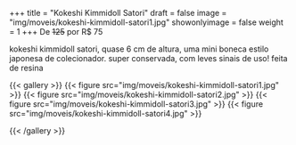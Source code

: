 +++
title = "Kokeshi Kimmidoll Satori"
draft = false
image = "img/moveis/kokeshi-kimmidoll-satori1.jpg"
showonlyimage = false
weight = 1
+++
De ~~125~~ por <span class="price">R$ 75</span>

<!--more-->

kokeshi kimmidoll satori, quase 6 cm de altura, uma mini boneca estilo japonesa de colecionador. super conservada, com leves sinais de uso! feita de resina



{{< gallery >}}
{{< figure src="img/moveis/kokeshi-kimmidoll-satori1.jpg" >}}
{{< figure src="img/moveis/kokeshi-kimmidoll-satori2.jpg" >}}
{{< figure src="img/moveis/kokeshi-kimmidoll-satori3.jpg" >}}
{{< figure src="img/moveis/kokeshi-kimmidoll-satori4.jpg" >}}

{{< /gallery >}}